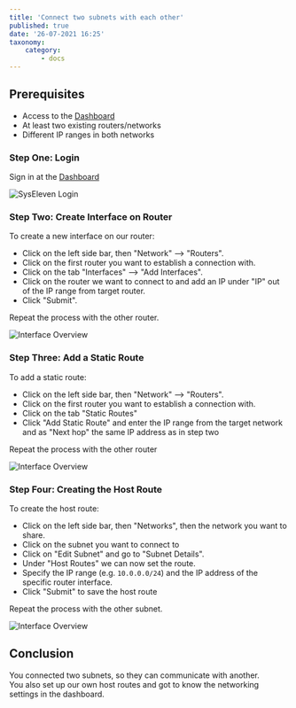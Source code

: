 ```yaml
---
title: 'Connect two subnets with each other'
published: true
date: '26-07-2021 16:25'
taxonomy:
    category:
        - docs
---
```


## Prerequisites

* Access to the [Dashboard](https://cloud.syseleven.de/)
* At least two existing routers/networks
* Different IP ranges in both networks

### Step One: Login

Sign in at the  [Dashboard](https://cloud.syseleven.de/)

![SysEleven Login](../../images/horizon-login.png)

### Step Two: Create Interface on Router

To create a new interface on our router:

* Click on the left side bar, then "Network" --> "Routers".
* Click on the first router you want to establish a connection with.
* Click on the tab "Interfaces" --> "Add Interfaces".
* Click on the router we want to connect to and add an IP under "IP" out of the IP range from target router.
* Click "Submit".

Repeat the process with the other router.

![Interface Overview](../../images/router-interface.png)

### Step Three: Add a Static Route

To add a static route:

* Click on the left side bar, then "Network" --> "Routers".
* Click on the first router you want to establish a connection with.
* Click on the tab "Static Routes"
* Click "Add Static Route" and enter the IP range from the target network and as "Next hop" the same IP address as in step two

Repeat the process with the other router

![Interface Overview](../../images/static-route.png)

### Step Four: Creating the Host Route

To create the host route:

* Click on the left side bar, then "Networks", then the network you want to share.
* Click on the subnet you want to connect to
* Click on "Edit Subnet" and go to "Subnet Details".
* Under "Host Routes" we can now set the route.
* Specify the IP range (e.g. `10.0.0.0/24`) and the IP address of the specific router interface.
* Click "Submit" to save the host route

Repeat the process with the other subnet.

![Interface Overview](../../images/hostroute.png)

## Conclusion

You connected two subnets, so they can communicate with another.  
You also set up our own host routes and got to know the networking settings in the dashboard.
